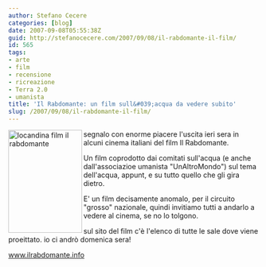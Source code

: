 ```yaml
---
author: Stefano Cecere
categories: [blog]
date: 2007-09-08T05:55:38Z
guid: http://stefanocecere.com/2007/09/08/il-rabdomante-il-film/
id: 565
tags:
- arte
- film
- recensione
- ricreazione
- Terra 2.0
- umanista
title: 'Il Rabdomante: un film sull&#039;acqua da vedere subito'
slug: /2007/09/08/il-rabdomante-il-film/
---
```


<a href="http://www.ilrabdomante.info" target="_blank"><img src="http://stefanocecere.com/wp-content/uploads/sites/3/2007/09/il-rabdomante-film.jpg" title="locandina film il rabdomante" alt="locandina film il rabdomante" align="left" height="207" width="148" /></a>segnalo con enorme piacere l'uscita ieri sera in alcuni cinema italiani del film Il Rabdomante.
  
Un film coprodotto dai comitati sull'acqua (e anche dall'associazioe umanista "UnAltroMondo") sul tema dell'acqua, appunt, e su tutto quello che gli gira dietro.

E' un film decisamente anomalo, per il circuito "grosso" nazionale, quindi invitiamo tutti a andarlo a vedere al cinema, se no lo tolgono.

sul sito del film c'è l'elenco di tutte le sale dove viene proeittato. io ci andrò domenica sera!

<a href="http://www.ilrabdomante.info" target="_blank">www.ilrabdomante.info</a>